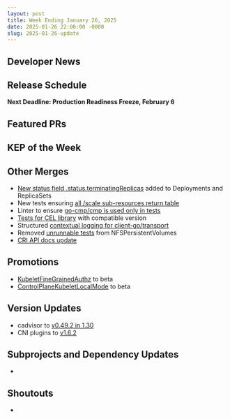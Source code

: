 ```yaml
---
layout: post
title: Week Ending January 26, 2025
date: 2025-01-26 22:00:00 -0000
slug: 2025-01-26-update
---
```


## Developer News


## Release Schedule

**Next Deadline: Production Readiness Freeze, February 6**


## Featured PRs


## KEP of the Week


## Other Merges

* [New status field .status.terminatingReplicas](https://github.com/kubernetes/kubernetes/pull/128546) added to Deployments and ReplicaSets
* New tests ensuring [all /scale sub-resources return table](https://github.com/kubernetes/kubernetes/pull/129858)
* Linter to ensure [go-cmp/cmp is used only in tests](https://github.com/kubernetes/kubernetes/pull/129815)
* [Tests for CEL library](https://github.com/kubernetes/kubernetes/pull/129596) with compatible version
* Structured [contextual logging for client-go/transport](https://github.com/kubernetes/kubernetes/pull/129330)
* Removed [unrunnable tests](https://github.com/kubernetes/kubernetes/pull/129723) from NFSPersistentVolumes
* [CRI API docs update](https://github.com/kubernetes/kubernetes/pull/129789)

## Promotions

* [KubeletFineGrainedAuthz](https://github.com/kubernetes/kubernetes/pull/129656) to beta
* [ControlPlaneKubeletLocalMode](https://github.com/kubernetes/kubernetes/pull/129716) to beta

## Version Updates

* cadvisor to [v0.49.2 in 1.30](https://github.com/kubernetes/kubernetes/pull/129133)
* CNI plugins to [v1.6.2](https://github.com/kubernetes/kubernetes/pull/129776)

## Subprojects and Dependency Updates

*

## Shoutouts

* 